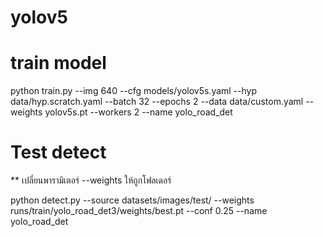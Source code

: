 # yolov5

# train model
python train.py --img 640 --cfg models/yolov5s.yaml --hyp data/hyp.scratch.yaml --batch 32 --epochs 2 --data data/custom.yaml --weights yolov5s.pt --workers 2 --name yolo_road_det

# Test detect
** เปลี่ยนพารามิเตอร์ --weights ให้ถูกโฟลเดอร์

python detect.py --source datasets/images/test/ --weights runs/train/yolo_road_det3/weights/best.pt --conf 0.25 --name yolo_road_det
